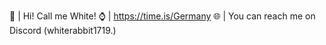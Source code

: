 👋 | Hi! Call me White!
⌚️ | https://time.is/Germany
🌐 | You can reach me on Discord (whiterabbit1719.)
